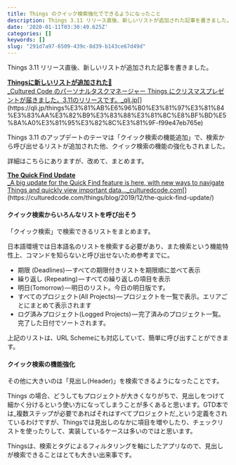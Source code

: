 ```yaml
---
title: Things のクイック検索強化でできるようになったこと
description: Things 3.11 リリース直後、新しいリストが追加された記事を書きました。
date: '2020-01-11T03:30:49.625Z'
categories: []
keywords: []
slug: "291d7a97-6509-439c-8d39-b143ce67d49d"
---
```

Things 3.11 リリース直後、新しいリストが追加された記事を書きました。

[**Thingsに新しいリストが追加された🎉**  
_Cultured Code のパーソナルタスクマネージャー Things にクリスマスプレゼントが届きました。3.11のリリースです。_qli.jp](https://qli.jp/things%E3%81%AB%E6%96%B0%E3%81%97%E3%81%84%E3%83%AA%E3%82%B9%E3%83%88%E3%81%8C%E8%BF%BD%E5%8A%A0%E3%81%95%E3%82%8C%E3%81%9F-f99e47eb765e "https://qli.jp/things%E3%81%AB%E6%96%B0%E3%81%97%E3%81%84%E3%83%AA%E3%82%B9%E3%83%88%E3%81%8C%E8%BF%BD%E5%8A%A0%E3%81%95%E3%82%8C%E3%81%9F-f99e47eb765e")[](https://qli.jp/things%E3%81%AB%E6%96%B0%E3%81%97%E3%81%84%E3%83%AA%E3%82%B9%E3%83%88%E3%81%8C%E8%BF%BD%E5%8A%A0%E3%81%95%E3%82%8C%E3%81%9F-f99e47eb765e)

Things 3.11 のアップデートのテーマは「クイック検索の機能追加」で、検索から呼び出せるリストが追加された他、クイック検索の機能の強化もされました。

詳細はこちらにありますが、改めて、まとめます。

[**The Quick Find Update**  
_A big update for the Quick Find feature is here, with new ways to navigate Things and quickly view important data…_culturedcode.com](https://culturedcode.com/things/blog/2019/12/the-quick-find-update/ "https://culturedcode.com/things/blog/2019/12/the-quick-find-update/")[](https://culturedcode.com/things/blog/2019/12/the-quick-find-update/)

#### クイック検索からいろんなリストを呼び出そう

「クイック検索」で検索できるリストをまとめます。

日本語環境では日本語名のリストを検索する必要があり、また検索という機能特性上、コマンドを知らないと呼び出せないため参考までに。

*   期限 (Deadlines) — すべての期限付きリストを期限順に並べて表示
*   繰り返し (Repeating) — すべての繰り返しの項目を表示
*   明日(Tomorrow) — 明日のリスト。今日の明日版です。
*   すべてのプロジェクト(All Projects) — プロジェクトを一覧で表示。エリアごとにまとめて表示されます
*   ログ済みプロジェクト(Logged Projects) — 完了済みのプロジェクト一覧。完了した日付でソートされます。

上記のリストは、URL Schemeにも対応していて、簡単に呼び出すことができます。

#### クイック検索の機能強化

その他に大きいのは「見出し(Header)」を検索できるようになったことです。

Things の場合、どうしてもプロジェクトが大きくなりがちで、見出しをつけて細かく分けるという使い方になってしまうことが多くあると思います。GTD本では_複数ステップが必要であればそれはすべてプロジェクトだ_という定義をされているわけですが、Thingsでは見出しのなかに項目を増やしたり、チェックリストを使ったりして、実装しているケースは多いのではと思います。

Thingsは、検索とタグによるフィルタリングを軸にしたアプリなので、見出しが検索できることはとても大きい出来事です。